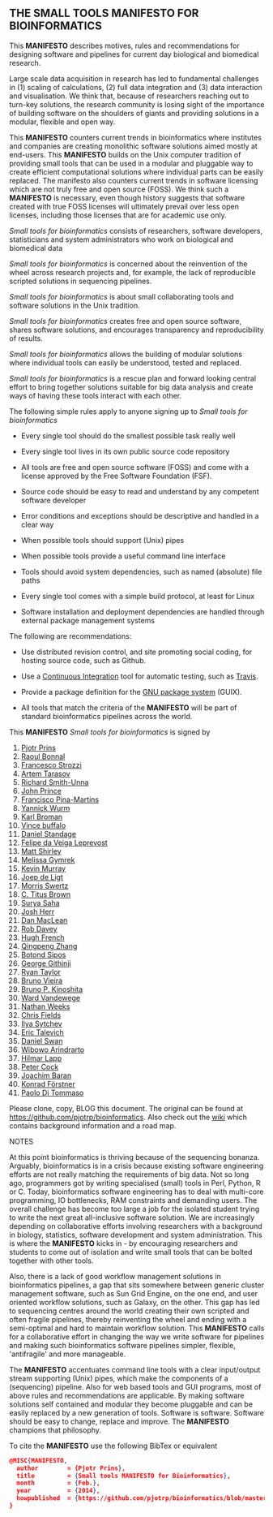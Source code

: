 ## THE SMALL TOOLS **MANIFESTO** FOR BIOINFORMATICS

This **MANIFESTO** describes motives, rules and recommendations for designing
software and pipelines for current day biological and biomedical research.

Large scale data acquisition in research has led to fundamental challenges in
(1) scaling of calculations, (2) full data integration and (3) data interaction
and visualisation. We think that, because of researchers reaching out to
turn-key solutions, the research community is losing sight of the importance of building
software on the shoulders of giants and providing solutions in a modular,
flexible and open way.

This **MANIFESTO** counters current trends in bioinformatics where institutes and
companies are creating monolithic software solutions aimed mostly at end-users.
This **MANIFESTO** builds on the Unix computer tradition of providing small tools
that can be used in a modular and pluggable way to create efficient
computational solutions where individual parts can be easily replaced.  The
manifesto also counters current trends in software licensing which are not
truly free and open source (FOSS). We think such a **MANIFESTO** is necessary,
even though history suggests that software created with true FOSS licenses will
ultimately prevail over less open licenses, including those licenses
that are for
academic use only.

*Small tools for bioinformatics* consists of researchers, software developers,
statisticians and system administrators who work on biological and biomedical
data

*Small tools for bioinformatics* is concerned about the reinvention of the
wheel across research projects and, for example, the lack of reproducible 
scripted solutions in sequencing pipelines.

*Small tools for bioinformatics* is about small collaborating tools and
software solutions in the Unix tradition.

*Small tools for bioinformatics* creates free and open source software, shares
software solutions, and encourages transparency and reproducibility of results.

*Small tools for bioinformatics* allows the building of modular solutions where
individual tools can easily be understood, tested and replaced.

*Small tools for bioinformatics* is a rescue plan and forward looking central
effort to bring together solutions suitable for big data analysis and create
ways of having these tools interact with each other.

The following simple rules apply to anyone signing up to *Small tools for
bioinformatics*

* Every single tool should do the smallest possible task really well

* Every single tool lives in its own public source code repository

* All tools are free and open source software (FOSS) and come with a license
    approved by the Free Software Foundation (FSF).

* Source code should be easy to read and understand by any competent software
    developer
  
* Error conditions and exceptions should be descriptive and handled in 
    a clear way

* When possible tools should support (Unix) pipes

* When possible tools provide a useful command line interface 

* Tools should avoid system dependencies, such as named (absolute) file paths

* Every single tool comes with a simple build protocol, at least for Linux

* Software installation and deployment dependencies are handled through 
    external package management systems

The following are recommendations:

* Use distributed revision control, and site promoting social coding, for hosting source code, such as Github.

* Use a [Continuous Integration](http://en.wikipedia.org/wiki/Continuous_integration) tool for automatic testing, such as [Travis](http://travis-ci.org).

* Provide a package definition for the [GNU package system](http://www.gnu.org/software/guix/) (GUIX).

* All tools that match the criteria of the **MANIFESTO** will be part of
    standard bioinformatics pipelines across the world.

This **MANIFESTO** *Small tools for bioinformatics* is signed by 

1. [Pjotr Prins](http://thebird.nl/)
2. [Raoul Bonnal](https://github.com/helios)
3. [Francesco Strozzi](https://github.com/fstrozzi)
4. [Artem Tarasov](https://github.com/lomereiter)
5. [Richard Smith-Unna](https://github.com/Blahah)
6. [John Prince](https://github.com/jtprince)
7. [Francisco Pina-Martins](https://github.com/StuntsPT)
8. [Yannick Wurm](http://yannick.poulet.org)
9. [Karl Broman](http://www.biostat.wisc.edu/~kbroman)
10. [Vince buffalo](http://vincebuffalo.com)
11. [Daniel Standage](http://standage.github.io/)
12. [Felipe da Veiga Leprevost](http://www.leprevost.com.br)
13. [Matt Shirley](https://github.com/mdshw5)
14. [Melissa Gymrek](https://github.com/mgymrek)
15. [Kevin Murray](https://github.com/kdmurray91)
16. [Joep de Ligt](https://github.com/jdeligt)
17. [Morris Swertz](https://github.com/mswertz)
18. [C. Titus Brown](https://github.com/ctb/)
19. [Surya Saha](https://github.com/suryasaha)
20. [Josh Herr](https://github.com/jrherr)
21. [Dan MacLean](https://github.com/danmaclean)
22. [Rob Davey](https://github.com/froggleston)
23. [Hugh French](https://github.com/hughfrench)
24. [Qingpeng Zhang](https://github.com/qingpeng)
25. [Botond Sipos](https://sbotond.github.io)
26. [George Githinji](https://github.com/georgeG)
27. [Ryan Taylor](https://github.com/ryanmt)
28. [Bruno Vieira](http://bmpvieira.com)
29. [Bruno P. Kinoshita](https://github.com/kinow)
30. [Ward Vandewege](https://github.com/cure)
31. [Nathan Weeks](https://github.com/nathanweeks)
32. [Chris Fields](https://github.com/cjfields)
33. [Ilya Sytchev](https://github.com/hackdna)
34. [Eric Talevich](https://github.com/etal)
35. [Daniel Swan](https://github.com/dswan)
36. [Wibowo Arindrarto](https://github.com/bow)
37. [Hilmar Lapp](http://lappland.io)
38. [Peter Cock](https://github.com/peterjc/)
39. [Joachim Baran](https://github.com/joejimbo/)
40. [Konrad Förstner](https://github.com/konrad/)
41. [Paolo Di Tommaso](https://github.com/nextflow-io)


Please clone, copy, BLOG this document. The original can be found at 
https://github.com/pjotrp/bioinformatics. Also check out the
[wiki](https://github.com/pjotrp/bioinformatics/wiki) which contains
background information and a road map.

NOTES

At this point bioinformatics is thriving because of the sequencing bonanza.
Arguably, bioinformatics is in a crisis because existing software engineering
efforts are not really matching the requirements of big data. Not so long ago,
programmers got by writing specialised (small) tools in Perl, Python, R or C.
Today, bioinformatics software engineering has to deal with multi-core programming,
IO bottlenecks, RAM constraints and demanding users. The overall
challenge has become too large a job for the isolated student trying to
write the next great all-inclusive software solution. We are increasingly
depending on collaborative efforts involving researchers with a background in
biology, statistics, software development and system administration. This is
where the **MANIFESTO** kicks in - by encouraging researchers and students to come out
of isolation and write small tools that can be bolted together with other
tools.

Also, there is a lack of good workflow management solutions in bioinformatics
pipelines, a gap that sits somewhere between generic cluster management
software, such as Sun Grid Engine, on the one end, and user oriented workflow
solutions, such as Galaxy, on the other.  This gap has led to sequencing
centres around the world creating their own scripted and often fragile
pipelines, thereby reinventing the wheel and ending with a semi-optimal and
hard to maintain workflow solution. This  **MANIFESTO** calls for a collaborative
effort in changing the way we write software for pipelines and making
such bioinformatics software pipelines simpler, flexible,
'antifragile' and more manageable.

The **MANIFESTO** accentuates command line tools with a clear input/output stream
supporting (Unix) pipes, which make the components of a (sequencing) pipeline.
Also for web based tools and GUI programs, most of above rules and
recommendations are applicable. By making software solutions self contained and
modular they become pluggable and can be easily replaced by a new generation of
tools. Software is software. Software should be easy to change, replace and
improve. The **MANIFESTO** champions that philosophy.

To cite the **MANIFESTO** use the following BibTex or equivalent

```JSON
@MISC{MANIFESTO,
  author        = {Pjotr Prins},
  title         = {Small tools MANIFESTO for Bioinformatics},
  month         = {Feb.},
  year          = {2014},
  howpublished  = {https://github.com/pjotrp/bioinformatics/blob/master/README.md}
}
```
